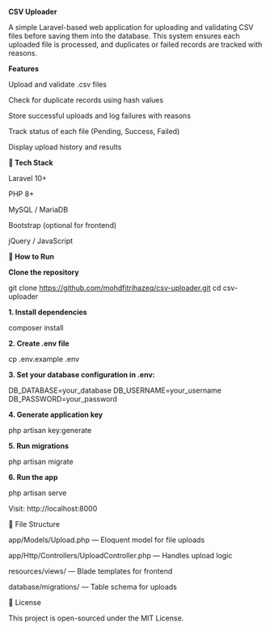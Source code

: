 **CSV Uploader**

A simple Laravel-based web application for uploading and validating CSV files before saving them into the database. This system ensures each uploaded file is processed, and duplicates or failed records are tracked with reasons.

**Features**

Upload and validate .csv files

Check for duplicate records using hash values

Store successful uploads and log failures with reasons

Track status of each file (Pending, Success, Failed)

Display upload history and results


**💪 Tech Stack**

Laravel 10+

PHP 8+

MySQL / MariaDB

Bootstrap (optional for frontend)

jQuery / JavaScript


**🚀 How to Run**

**Clone the repository**

git clone https://github.com/mohdfitrihazeq/csv-uploader.git
cd csv-uploader


**1. Install dependencies**

composer install


**2. Create .env file**

cp .env.example .env


**3. Set your database configuration in .env:**

DB_DATABASE=your_database
DB_USERNAME=your_username
DB_PASSWORD=your_password


**4. Generate application key**

php artisan key:generate


**5. Run migrations**

php artisan migrate


**6. Run the app**

php artisan serve

Visit: http://localhost:8000


📁 File Structure

app/Models/Upload.php — Eloquent model for file uploads

app/Http/Controllers/UploadController.php — Handles upload logic

resources/views/ — Blade templates for frontend

database/migrations/ — Table schema for uploads


📝 License

This project is open-sourced under the MIT License.
